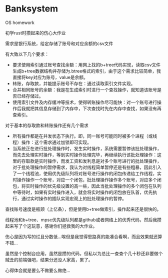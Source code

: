 # Banksystem
OS homework

初学rust时攒起来的伤心大作业

需求是银行系统，给定存储了账号和对应余额的csv文件

有大致以下几个要求：

- 要求使用索引通过账号查找余额：用网上找的b+tree代码实现，读取csv文件生成b+tree数据结构并存储为.btree格式的索引，由于这个需求比较简单，我直接将key对应为账号，value是余额。
- 转账，存取款，并能提示账号不存在：通过读取索引文件实现。
- 合并相同账号的余额：我是在生成索引时进行一个查找操作，就知道该账号是否已经存储过。
- 使用索引文件及内存缓冲等技术，使得转账操作尽可能快：对一个账号进行操作后我就把其信息存储到了内存中，下次查找时先在内存中查找，如果没有再查索引。

对于基本的存取款和转账操作还有几个需求

- 所有操作都是在并发状态下执行。即，同一账号可能同时被多个进程（或线程）操作：这个需求通过加锁即可实现。
- 当系统正在进行批处理操作时，发生实时操作，系统需要暂停该批处理操作，而先去处理实时操作，等到实时操作处理完毕，再继续执行该批处理操作：这里的存取款是实时操作，而发工资和发利息是对多个账号进行的批处理操作，对于批处理操作的暂停需求，我认为对线程简单暂停还是有些粗暴，因此引入了一个线程池，使用优先级队列将对账号进行操作的闭包传递给工作线程，实时操作操作一个账号，对应一个闭包，批处理操作操作多个账号，对应多个闭包，将实时操作的优先级设置的高一些，因此当批处理操作的多个闭包在队列中等待时，如果有实时操作进入，就会将实时操作的闭包放在队首，优先执行，通过实时操作的插队实现宏观上的批处理操作的暂停。

查找账号速度是瓶颈（上亿条），但是使用b+tree做索引，操作起来还是很快的。

线程池和b+tree、mpsc优先级队列都是github或者网络上的优秀代码，然后我攒起来写了个这玩意，感谢你们拯救我的大作业。

伤心是因为写的烂且分数低...唉但是我觉得思路真的能凑合看啊，而且效果就还算不错...

虽然是个控制台应用，虽然是攒的代码，但私以为总比一查查个几十秒还非要做个贼丑的前端强吧，结果分还没人家高，累了。

心得体会就是要么不做要么做绝...
